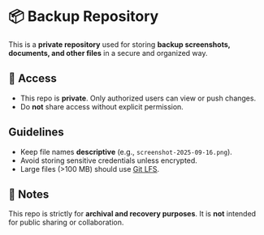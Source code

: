 # 📦 Backup Repository

This is a **private repository** used for storing **backup screenshots, documents, and other files** in a secure and organized way.

## 🔐 Access

* This repo is **private**. Only authorized users can view or push changes.
* Do **not** share access without explicit permission.

## Guidelines

* Keep file names **descriptive** (e.g., `screenshot-2025-09-16.png`).
* Avoid storing sensitive credentials unless encrypted.
* Large files (>100 MB) should use [Git LFS](https://git-lfs.github.com/).

## 📌 Notes

This repo is strictly for **archival and recovery purposes**.
It is **not** intended for public sharing or collaboration.
